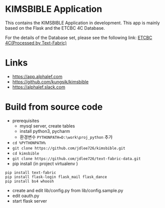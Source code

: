 # KIMSBIBLE Application

This contains the KIMSBIBLE Application in development.
This app is mainly based on the Flask and the ETCBC 4C Database.

For the details of the Database set, please see the following link: [ETCBC 4C(Processed by Text-Fabric)](https://etcbc.github.io/text-fabric-data/features/hebrew/etcbc4c/0_home.html)

# Links
- https://app.alphalef.com
- https://github.com/kungsik/kimsbible
- https://alphalef.slack.com

# Build from source code
- prerequisites
  - mysql server, create tables
  - install python3, pycharm
  - 환경변수 `PYTHONPATH=D:\work\proj_python` 추가
- `cd %PYTHONPATH%`
- `git clone https://github.com/jdlee726/kimsbible.git`
- `cd kimsbible`
- `git clone https://github.com/jdlee726/text-fabric-data.git`
- pip install (in project virtualenv )
```
pip install text-fabric
pip install flask-login flask_mail flask_dance
pip install bs4 whoosh
```
- create and edit lib/config.py from lib/config.sample.py
- edit oauth.py
- start flask server
